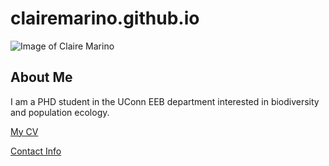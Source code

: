 # clairemarino.github.io
![Image of Claire Marino](images/headshot.png "REPLACE_WITH_SHORT_DESCRIPTION")

## About Me
I am a PHD student in the UConn EEB department interested in biodiversity and population ecology.

[My CV](PDFs/cv.pdf)

[Contact Info](contact-info.html) 
